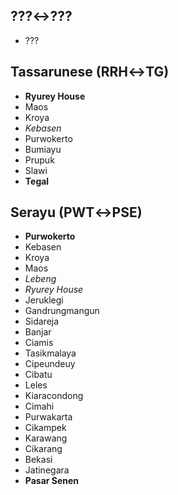 ## ???↔???
* ???
## Tassarunese (RRH↔TG)
* **Ryurey House**
* Maos
* Kroya
* *Kebasen*
* Purwokerto
* Bumiayu
* Prupuk
* Slawi
* **Tegal**
## Serayu (PWT↔PSE)
* **Purwokerto**
* Kebasen
* Kroya
* Maos
* *Lebeng*
* *Ryurey House*
* Jeruklegi
* Gandrungmangun
* Sidareja
* Banjar
* Ciamis
* Tasikmalaya
* Cipeundeuy
* Cibatu
* Leles
* Kiaracondong
* Cimahi
* Purwakarta
* Cikampek
* Karawang
* Cikarang
* Bekasi
* Jatinegara
* **Pasar Senen**
